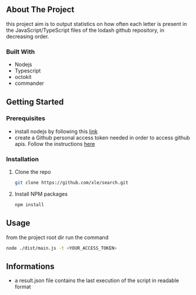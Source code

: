 <!-- ABOUT THE PROJECT -->
## About The Project

this project aim is to output statistics on how often each letter is present in the
JavaScript/TypeScript files of the lodash github repository, in decreasing order.

### Built With

* Nodejs
* Typescript
* octokit
* commander

<!-- GETTING STARTED -->
## Getting Started

### Prerequisites

* install nodejs by following this [link](https://nodejs.org/en/download/package-manager)
* create a Github personal access token needed in order to access github apis. Follow the instructions [here](https://docs.github.com/en/authentication/keeping-your-account-and-data-secure/managing-your-personal-access-tokens)

### Installation
1. Clone the repo
   ```sh
   git clone https://github.com/xle/search.git
   ```
2. Install NPM packages
   ```sh
   npm install
   ```

<!-- USAGE EXAMPLES -->
## Usage
from the project root dir run the command
   ```sh
   node ./dist/main.js -t <YOUR_ACCESS_TOKEN>
   ```
## Informations
* a result.json file contains the last execution of the script in readable format
